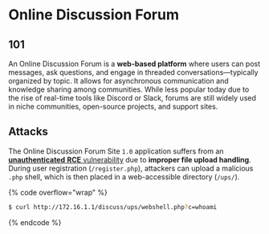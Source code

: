 # Online Discussion Forum

## 101

An Online Discussion Forum is a **web-based platform** where users can post messages, ask questions, and engage in threaded conversations—typically organized by topic. It allows for asynchronous communication and knowledge sharing among communities. While less popular today due to the rise of real-time tools like Discord or Slack, forums are still widely used in niche communities, open-source projects, and support sites.

## Attacks

The Online Discussion Forum Site `1.0` application suffers from an [**unauthenticated** **RCE** vulnerability](https://www.exploit-db.com/exploits/48512) due to **improper file upload handling**. During user registration (`/register.php`), attackers can upload a malicious `.php` shell, which is then placed in a web-accessible directory (`/ups/`).

{% code overflow="wrap" %}
```bash
$ curl http://172.16.1.1/discuss/ups/webshell.php?c=whoami
```
{% endcode %}
